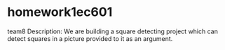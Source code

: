 # homework1ec601
team8
Description: We are building a square detecting project which can detect squares in a picture provided to it as an argument. 

